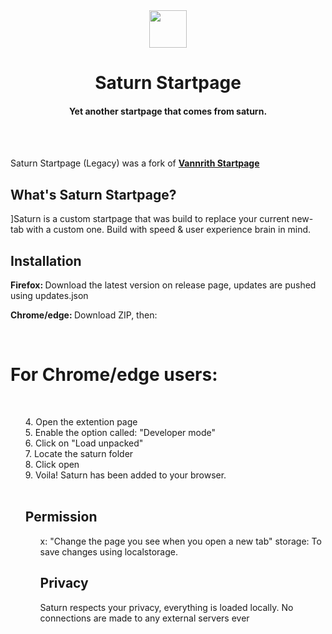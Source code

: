 <div align="center">
  <img src="https://imgur.com/G6ItCEk.png" width="60px" height="60px">
<h1>Saturn Startpage</h1>
<h4>Yet another startpage that comes from saturn. </h4>
  <br>
</div>
<br>

Saturn Startpage (Legacy) was a fork of <b><a href="https://gitlab.com/madsouris/startpage" target="_blank">Vannrith Startpage</a></b>

## What's Saturn Startpage?
]Saturn is a custom startpage that was build to replace your current new-tab with a custom one. Build with speed & user experience brain in mind.


## Installation 
<b>Firefox: </b> Download the latest version on release page, updates are pushed using updates.json
  
<b>Chrome/edge: </b> Download ZIP, then:

<br>

# For Chrome/edge users:
<br>
<ul>
4. Open the extention page<br>
5. Enable the option called: "Developer mode"<br>
6. Click on "Load unpacked"<br>
7. Locate the saturn folder <br>
8. Click open<br>
9. Voila! Saturn has been added to your browser.<br>
  
<br>

## Permission

<ul>
  x: "Change the page you see when you open a new tab" 
  storage: To save changes using localstorage.
<br>

## Privacy
Saturn respects your privacy, everything is loaded locally. No connections are made to any external servers ever 
